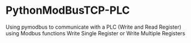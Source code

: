 # PythonModBusTCP-PLC
Using pymodbus to communicate with a PLC (Write and Read Register) using Modbus functions Write Single Register or Write Multiple Registers
